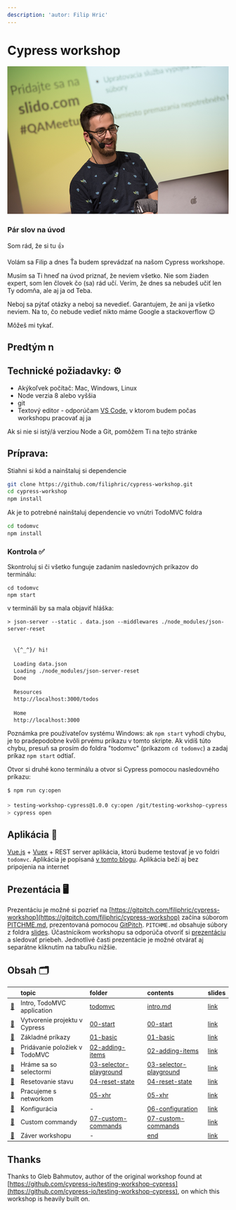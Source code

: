 ```yaml
---
description: 'autor: Filip Hric'
---
```


# Cypress workshop

![To som ja &#x1F913;](.gitbook/assets/filip-speaker.png)

### Pár slov na úvod

Som rád, že si tu 👍

Volám sa Filip a dnes Ťa budem sprevádzať na našom Cypress workshope.

Musím sa Ti hneď na úvod priznať, že neviem všetko. Nie som žiaden expert, som len človek čo \(sa\) rád učí. Verím, že dnes sa nebudeš učiť len Ty odomňa, ale aj ja od Teba. 

Neboj sa pýtať otázky a neboj sa nevedieť. Garantujem, že ani ja všetko neviem. Na to, čo nebude vedieť nikto máme Google a stackoverflow 😉

Môžeš mi tykať.

## Predtým n

## Technické požiadavky: ⚙️

* Akýkoľvek počítač: Mac, Windows, Linux
* Node verzia 8 alebo vyššia
* git
* Textový editor - odporúčam [VS Code](https://code.visualstudio.com/download), v ktorom budem počas workshopu pracovať aj ja 

Ak si nie si istý/á verziou Node a Git, pomôžem Ti na tejto stránke

## Príprava:

Stiahni si kód a nainštaluj si dependencie

```bash
git clone https://github.com/filiphric/cypress-workshop.git
cd cypress-workshop
npm install
```

Ak je to potrebné nainštaluj dependencie vo vnútri TodoMVC foldra

```bash
cd todomvc
npm install
```

### Kontrola ✅

Skontroluj si či všetko funguje zadaním nasledovných príkazov do terminálu:

```text
cd todomvc
npm start
```

v termináli by sa mala objaviť hláška:

```text
> json-server --static . data.json --middlewares ./node_modules/json-server-reset


  \{^_^}/ hi!

  Loading data.json
  Loading ./node_modules/json-server-reset
  Done

  Resources
  http://localhost:3000/todos

  Home
  http://localhost:3000
```

Poznámka pre používateľov systému Windows: ak `npm start` vyhodí chybu, je to pradepodobne kvôli prvému príkazu v tomto skripte. Ak vidíš túto chybu, presuň sa prosím do foldra "todomvc" \(príkazom `cd todomvc`\) a zadaj príkaz `npm start` odtiaľ.

Otvor si druhé kono terminálu a otvor si Cypress pomocou nasledovného príkazu:

```bash
$ npm run cy:open

> testing-workshop-cypress@1.0.0 cy:open /git/testing-workshop-cypress
> cypress open
```

## Aplikácia 💾

[Vue.js](https://vuejs.org/) + [Vuex](https://vuex.vuejs.org/) + REST server aplikácia, ktorú budeme testovať je vo foldri `todomvc`. Aplikácia je popísaná [v tomto blogu](https://www.cypress.io/blog/2017/11/28/testing-vue-web-application-with-vuex-data-store-and-rest-backend/). Aplikácia beží aj bez pripojenia na internet

## Prezentácia  🖥

Prezentáciu je možné si pozrieť na [https://gitpitch.com/filiphric/cypress-workshop](https://gitpitch.com/filiphric/cypress-workshop) začína súborom [PITCHME.md](https://github.com/filiphric/cypress-workshop/tree/e1fcbaed1c3d927bb9f2d0908f2bfc831887fa18/PITCHME.md), prezentovaná pomocou [GitPitch](https://gitpitch.com/). `PITCHME.md` obsahuje súbory z foldra [slides](https://github.com/filiphric/cypress-workshop/tree/e1fcbaed1c3d927bb9f2d0908f2bfc831887fa18/slides/README.md). Účastnícikom workshopu sa odporúča otvoriť si [prezentáciu](https://gitpitch.com/filiphric/cypress-workshop) a sledovať priebeh. Jednotlivé časti prezentácie je možné otvárať aj separátne kliknutím na tabuľku nižšie.

## Obsah 🗂

|  | topic | folder | contents | slides |
| :--- | :--- | :--- | :--- | :--- |
| [🔗](./) | Intro, TodoMVC application | [todomvc](https://github.com/filiphric/cypress-workshop/tree/e1fcbaed1c3d927bb9f2d0908f2bfc831887fa18/todomvc/README.md) | [intro.md](https://github.com/filiphric/cypress-workshop/tree/e1fcbaed1c3d927bb9f2d0908f2bfc831887fa18/slides/intro/PITCHME.md) | [link](https://gitpitch.com/filiphric/cypress-workshop?p=slides/intro) |
| [🔗](./) | Vytvorenie projektu v Cypress | [00-start](https://github.com/filiphric/cypress-workshop/tree/e1fcbaed1c3d927bb9f2d0908f2bfc831887fa18/00-start/README.md) | [00-start](https://github.com/filiphric/cypress-workshop/tree/e1fcbaed1c3d927bb9f2d0908f2bfc831887fa18/slides/00-start/PITCHME.md) | [link](https://gitpitch.com/filiphric/cypress-workshop?p=slides/00-start) |
| [🔗](./) | Základné príkazy | [01-basic](https://github.com/filiphric/cypress-workshop/tree/e1fcbaed1c3d927bb9f2d0908f2bfc831887fa18/cypress/integration/01-basic/README.md) | [01-basic](https://github.com/filiphric/cypress-workshop/tree/e1fcbaed1c3d927bb9f2d0908f2bfc831887fa18/slides/01-basic/PITCHME.md) | [link](https://gitpitch.com/filiphric/cypress-workshop?p=slides/01-basic) |
| [🔗](./) | Pridávanie položiek v TodoMVC | [02-adding-items](https://github.com/filiphric/cypress-workshop/tree/e1fcbaed1c3d927bb9f2d0908f2bfc831887fa18/cypress/integration/02-adding-items/README.md) | [02-adding-items](https://github.com/filiphric/cypress-workshop/tree/e1fcbaed1c3d927bb9f2d0908f2bfc831887fa18/slides/02-adding-items/PITCHME.md) | [link](https://gitpitch.com/filiphric/cypress-workshop?p=slides/02-adding-items) |
| [🔗](./) | Hráme sa so selectormi | [03-selector-playground](https://github.com/filiphric/cypress-workshop/tree/e1fcbaed1c3d927bb9f2d0908f2bfc831887fa18/cypress/integration/03-selector-playground/README.md) | [03-selector-playground](https://github.com/filiphric/cypress-workshop/tree/e1fcbaed1c3d927bb9f2d0908f2bfc831887fa18/slides/03-selector-playground/PITCHME.md) | [link](https://gitpitch.com/filiphric/cypress-workshop?p=slides/03-selector-playground) |
| [🔗](./) | Resetovanie stavu | [04-reset-state](https://github.com/filiphric/cypress-workshop/tree/e1fcbaed1c3d927bb9f2d0908f2bfc831887fa18/cypress/integration/04-reset-state/README.md) | [04-reset-state](https://github.com/filiphric/cypress-workshop/tree/e1fcbaed1c3d927bb9f2d0908f2bfc831887fa18/slides/04-reset-state/PITCHME.md) | [link](https://gitpitch.com/filiphric/cypress-workshop?p=slides/04-reset-state) |
| [🔗](./) | Pracujeme s networkom | [05-xhr](https://github.com/filiphric/cypress-workshop/tree/e1fcbaed1c3d927bb9f2d0908f2bfc831887fa18/cypress/integration/05-xhr/README.md) | [05-xhr](https://github.com/filiphric/cypress-workshop/tree/e1fcbaed1c3d927bb9f2d0908f2bfc831887fa18/slides/05-xhr/PITCHME.md) | [link](https://gitpitch.com/filiphric/cypress-workshop?p=slides/05-xhr) |
| [🔗](./) | Konfigurácia | - | [06-configuration](https://github.com/filiphric/cypress-workshop/tree/e1fcbaed1c3d927bb9f2d0908f2bfc831887fa18/slides/06-configuration/PITCHME.md) | [link](https://gitpitch.com/filiphric/cypress-workshop?p=slides/06-configuration) |
| [🔗](./) | Custom commandy | [07-custom-commands](https://github.com/filiphric/cypress-workshop/tree/e1fcbaed1c3d927bb9f2d0908f2bfc831887fa18/cypress/integration/07-custom-commands/README.md) | [07-custom-commands](https://github.com/filiphric/cypress-workshop/tree/e1fcbaed1c3d927bb9f2d0908f2bfc831887fa18/slides/07-custom-commands/PITCHME.md) | [link](https://gitpitch.com/filiphric/cypress-workshop?p=slides/07-custom-commands) |
| [🔗](./) | Záver workshopu | - | [end](https://github.com/filiphric/cypress-workshop/tree/e1fcbaed1c3d927bb9f2d0908f2bfc831887fa18/slides/end/PITCHME.md) | [link](https://gitpitch.com/filiphric/cypress-workshop?p=slides/end) |

## Thanks

Thanks to Gleb Bahmutov, author of the original workshop found at [https://github.com/cypress-io/testing-workshop-cypress](https://github.com/cypress-io/testing-workshop-cypress), on which this workshop is heavily built on.

